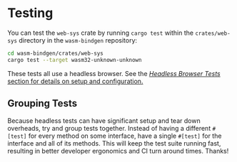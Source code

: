 # Testing

You can test the `web-sys` crate by running `cargo test` within the
`crates/web-sys` directory in the `wasm-bindgen` repository:

```sh
cd wasm-bindgen/crates/web-sys
cargo test --target wasm32-unknown-unknown
```

These tests all use a headless browser. See the [*Headless Browser
Tests* section for details on setup and
configuration.](contributing.html#headless-browser-tests)

## Grouping Tests

Because headless tests can have significant setup and tear down overheads, try
and group tests together. Instead of having a different `#[test]` for every
method on some interface, have a single `#[test]` for the interface and all of
its methods. This will keep the test suite running fast, resulting in better
developer ergonomics and CI turn around times. Thanks!
